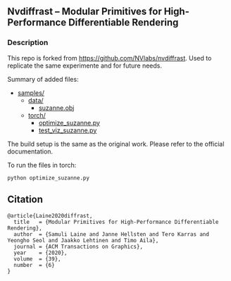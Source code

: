 ## Nvdiffrast &ndash; Modular Primitives for High-Performance Differentiable Rendering

### Description
This repo is forked from https://github.com/NVlabs/nvdiffrast. Used to replicate the same experimente and for future needs.

Summary of added files:

* [samples/](./nvdiffrast/samples)
  * [data/](./nvdiffrast/samples/data)
    * [suzanne.obj](./nvdiffrast/samples/data/suzanne.obj)
  * [torch/](./nvdiffrast/samples/torch)
    * [optimize_suzanne.py](./nvdiffrast/samples/torch/optimize_suzanne.py)
    * [test_viz_suzanne.py](./nvdiffrast/samples/torch/test_viz_suzanne.py)

The build setup is the same as the original work. Please refer to the official documentation.

To run the files in torch:
```
python optimize_suzanne.py
```

## Citation

```
@article{Laine2020diffrast,
  title   = {Modular Primitives for High-Performance Differentiable Rendering},
  author  = {Samuli Laine and Janne Hellsten and Tero Karras and Yeongho Seol and Jaakko Lehtinen and Timo Aila},
  journal = {ACM Transactions on Graphics},
  year    = {2020},
  volume  = {39},
  number  = {6}
}
```
